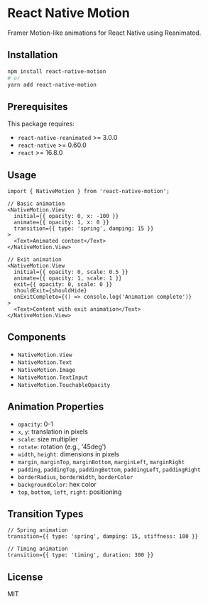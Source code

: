 # React Native Motion

Framer Motion-like animations for React Native using Reanimated.

## Installation

```bash
npm install react-native-motion
# or
yarn add react-native-motion
```

## Prerequisites

This package requires:
- `react-native-reanimated` >= 3.0.0
- `react-native` >= 0.60.0
- `react` >= 16.8.0

## Usage

```tsx
import { NativeMotion } from 'react-native-motion';

// Basic animation
<NativeMotion.View
  initial={{ opacity: 0, x: -100 }}
  animate={{ opacity: 1, x: 0 }}
  transition={{ type: 'spring', damping: 15 }}
>
  <Text>Animated content</Text>
</NativeMotion.View>

// Exit animation
<NativeMotion.View
  initial={{ opacity: 0, scale: 0.5 }}
  animate={{ opacity: 1, scale: 1 }}
  exit={{ opacity: 0, scale: 0 }}
  shouldExit={shouldHide}
  onExitComplete={() => console.log('Animation complete')}
>
  <Text>Content with exit animation</Text>
</NativeMotion.View>
```

## Components

- `NativeMotion.View`
- `NativeMotion.Text`
- `NativeMotion.Image`
- `NativeMotion.TextInput`
- `NativeMotion.TouchableOpacity`

## Animation Properties

- `opacity`: 0-1
- `x`, `y`: translation in pixels
- `scale`: size multiplier
- `rotate`: rotation (e.g., '45deg')
- `width`, `height`: dimensions in pixels
- `margin`, `marginTop`, `marginBottom`, `marginLeft`, `marginRight`
- `padding`, `paddingTop`, `paddingBottom`, `paddingLeft`, `paddingRight`
- `borderRadius`, `borderWidth`, `borderColor`
- `backgroundColor`: hex color
- `top`, `bottom`, `left`, `right`: positioning

## Transition Types

```tsx
// Spring animation
transition={{ type: 'spring', damping: 15, stiffness: 100 }}

// Timing animation
transition={{ type: 'timing', duration: 300 }}
```

## License

MIT